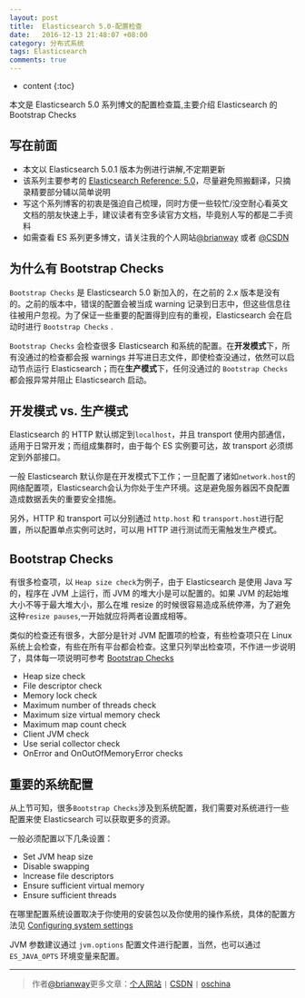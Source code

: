 ```yaml
---
layout: post
title:  Elasticsearch 5.0-配置检查
date:   2016-12-13 21:48:07 +08:00
category: 分布式系统
tags: Elasticsearch
comments: true
---
```


* content
{:toc}

本文是 Elasticsearch 5.0 系列博文的配置检查篇,主要介绍 Elasticsearch 的 Bootstrap Checks






## 写在前面

- 本文以 Elasticsearch 5.0.1 版本为例进行讲解,不定期更新
- 该系列主要参考的 [Elasticsearch Reference: 5.0](https://www.elastic.co/guide/en/elasticsearch/reference/5.0/index.html)，尽量避免照搬翻译，只摘录精要部分辅以简单说明
- 写这个系列博客的初衷是强迫自己梳理，同时方便一些较忙/没空耐心看英文文档的朋友快速上手，建议读者有空多读官方文档，毕竟别人写的都是二手资料
- 如需查看 ES 系列更多博文，请关注我的个人网站[@brianway](http://brianway.github.io/) 或者  [@CSDN](http://blog.csdn.net/h3243212/)



## 为什么有 Bootstrap Checks

`Bootstrap Checks` 是 Elasticsearch 5.0 新加入的，在之前的 2.x 版本是没有的。之前的版本中，错误的配置会被当成 warning 记录到日志中，但这些信息往往被用户忽视。为了保证一些重要的配置得到应有的重视，Elasticsearch 会在启动时进行 `Bootstrap Checks` .

`Bootstrap Checks` 会检查很多 Elasticsearch 和系统的配置。在**开发模式**下，所有没通过的检查都会报 warnings 并写进日志文件，即使检查没通过，依然可以启动节点运行 Elasticsearch；而在**生产模式**下，任何没通过的 `Bootstrap Checks` 都会报异常并阻止 Elasticsearch 启动。

## 开发模式 vs. 生产模式

Elasticsearch 的 HTTP 默认绑定到`localhost`，并且 transport 使用内部通信，适用于日常开发；而组成集群时，由于每个 ES 实例要可达，故 transport 必须绑定到外部接口。

一般 Elasticsearch 默认你是在开发模式下工作；一旦配置了诸如`network.host`的网络配置项，Elasticsearch会认为你处于生产环境。这是避免服务器因不良配置造成数据丢失的重要安全措施。

另外，HTTP 和 transport 可以分别通过 `http.host` 和 `transport.host`进行配置，所以配置单点实例可达时，可以用 HTTP 进行测试而无需触发生产模式。

## Bootstrap Checks

有很多检查项，以 `Heap size check`为例子，由于 Elasticsearch 是使用 Java 写的，程序在 JVM 上运行，而 JVM 的堆大小是可以配置的。如果 JVM 的起始堆大小不等于最大堆大小，那么在堆 resize 的时候很容易造成系统停滞，为了避免这种`resize pauses`,一开始就应将两者设置成相等。

类似的检查还有很多，大部分是针对 JVM 配置项的检查，有些检查项只在 Linux 系统上会检查，有些在所有平台都会检查。这里只列举出检查项，不作进一步说明了，具体每一项说明可参考 [Bootstrap Checks](https://www.elastic.co/guide/en/elasticsearch/reference/5.0/bootstrap-checks.html)

- Heap size check
- File descriptor check
- Memory lock check
- Maximum number of threads check
- Maximum size virtual memory check
- Maximum map count check
- Client JVM check
- Use serial collector check
- OnError and OnOutOfMemoryError checks


## 重要的系统配置

从上节可知，很多`Bootstrap Checks`涉及到系统配置，我们需要对系统进行一些配置来使 Elasticsearch 可以获取更多的资源。

一般必须配置以下几条设置：

- Set JVM heap size
- Disable swapping
- Increase file descriptors
- Ensure sufficient virtual memory
- Ensure sufficient threads


在哪里配置系统设置取决于你使用的安装包以及你使用的操作系统，具体的配置方法见 [Configuring system settings](https://www.elastic.co/guide/en/elasticsearch/reference/5.0/setting-system-settings.html)

JVM 参数建议通过 `jvm.options` 配置文件进行配置，当然，也可以通过 `ES_JAVA_OPTS` 环境变量来配置。


----

> 作者[@brianway](http://brianway.github.io/)更多文章：[个人网站](http://brianway.github.io/) `|` [CSDN](http://blog.csdn.net/h3243212/) `|` [oschina](http://my.oschina.net/brianway)
